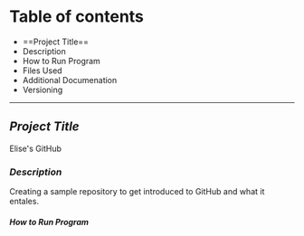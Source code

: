 # **Table of contents**
- ==Project Title==
- Description
- How to Run Program
- Files Used
- Additional Documenation
- Versioning
---
## *Project Title*
Elise's GitHub
### *Description*
Creating a sample repository to get introduced to GitHub and what it entales.
#### *How to Run Program*
